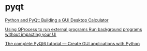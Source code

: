 # pyqt



[Python and PyQt: Building a GUI Desktop Calculator](https://realpython.com/python-pyqt-gui-calculator/#learning-the-basics-of-pyqt)

[Using QProcess to run external programs Run background programs without impacting your UI](https://www.pythonguis.com/tutorials/qprocess-external-programs/#:~:text=Executing%20external%20programs%20is%20fairly%20straightforward%20with%20QProcess.,python%20p%20%3D%20QProcess%20%28%29%20p.start%20%28%22%3Cprogram%3E%22%2C%20%5B%3Carguments%3E%5D%29)

[The complete PyQt6 tutorial — Create GUI applications with Python](https://www.pythonguis.com/pyqt6-tutorial/)

